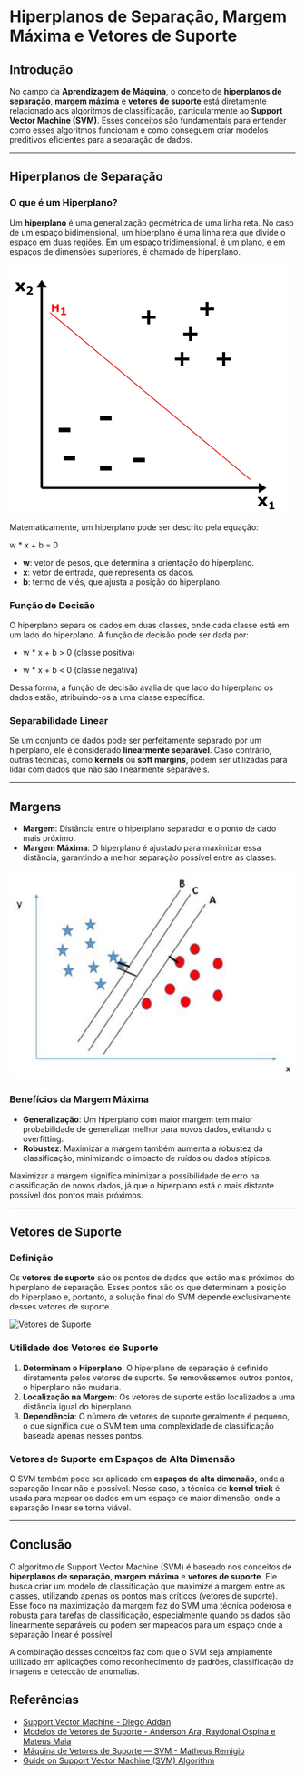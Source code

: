 # Hiperplanos de Separação, Margem Máxima e Vetores de Suporte

## Introdução

No campo da **Aprendizagem de Máquina**, o conceito de **hiperplanos de separação**, **margem máxima** e **vetores de suporte** está diretamente relacionado aos algoritmos de classificação, particularmente ao **Support Vector Machine (SVM)**. Esses conceitos são fundamentais para entender como esses algoritmos funcionam e como conseguem criar modelos preditivos eficientes para a separação de dados.

---

## Hiperplanos de Separação

### O que é um Hiperplano?

Um **hiperplano** é uma generalização geométrica de uma linha reta. No caso de um espaço bidimensional, um hiperplano é uma linha reta que divide o espaço em duas regiões. Em um espaço tridimensional, é um plano, e em espaços de dimensões superiores, é chamado de hiperplano.

![Hiperplano](./images/hiperplano.png)

Matematicamente, um hiperplano pode ser descrito pela equação:

w * x  + b = 0

- **w**: vetor de pesos, que determina a orientação do hiperplano.
- **x**: vetor de entrada, que representa os dados.
- **b**: termo de viés, que ajusta a posição do hiperplano.

### Função de Decisão

O hiperplano separa os dados em duas classes, onde cada classe está em um lado do hiperplano. A função de decisão pode ser dada por:

- w * x  + b > 0 (classe positiva)

- w * x  + b < 0 (classe negativa)

Dessa forma, a função de decisão avalia de que lado do hiperplano os dados estão, atribuindo-os a uma classe específica.

### Separabilidade Linear

Se um conjunto de dados pode ser perfeitamente separado por um hiperplano, ele é considerado **linearmente separável**. Caso contrário, outras técnicas, como **kernels** ou **soft margins**, podem ser utilizadas para lidar com dados que não são linearmente separáveis.

---

## Margens

- **Margem**: Distância entre o hiperplano separador e o ponto de dado mais próximo.
- **Margem Máxima**: O hiperplano é ajustado para maximizar essa distância, garantindo a melhor separação possível entre as classes.

![Margens](./images/margem.png)

### Benefícios da Margem Máxima

- **Generalização**: Um hiperplano com maior margem tem maior probabilidade de generalizar melhor para novos dados, evitando o overfitting.
- **Robustez**: Maximizar a margem também aumenta a robustez da classificação, minimizando o impacto de ruídos ou dados atípicos.

Maximizar a margem significa minimizar a possibilidade de erro na classificação de novos dados, já que o hiperplano está o mais distante possível dos pontos mais próximos.

---

## Vetores de Suporte

### Definição

Os **vetores de suporte** são os pontos de dados que estão mais próximos do hiperplano de separação. Esses pontos são os que determinam a posição do hiperplano e, portanto, a solução final do SVM depende exclusivamente desses vetores de suporte.

![Vetores de Suporte](support.png)

### Utilidade dos Vetores de Suporte

1. **Determinam o Hiperplano**: O hiperplano de separação é definido diretamente pelos vetores de suporte. Se removêssemos outros pontos, o hiperplano não mudaria.
2. **Localização na Margem**: Os vetores de suporte estão localizados a uma distância igual do hiperplano.
3. **Dependência**: O número de vetores de suporte geralmente é pequeno, o que significa que o SVM tem uma complexidade de classificação baseada apenas nesses pontos.

### Vetores de Suporte em Espaços de Alta Dimensão

O SVM também pode ser aplicado em **espaços de alta dimensão**, onde a separação linear não é possível. Nesse caso, a técnica de **kernel trick** é usada para mapear os dados em um espaço de maior dimensão, onde a separação linear se torna viável.

---

## Conclusão

O algoritmo de Support Vector Machine (SVM) é baseado nos conceitos de **hiperplanos de separação**, **margem máxima** e **vetores de suporte**. Ele busca criar um modelo de classificação que maximize a margem entre as classes, utilizando apenas os pontos mais críticos (vetores de suporte). Esse foco na maximização da margem faz do SVM uma técnica poderosa e robusta para tarefas de classificação, especialmente quando os dados são linearmente separáveis ou podem ser mapeados para um espaço onde a separação linear é possível.

A combinação desses conceitos faz com que o SVM seja amplamente utilizado em aplicações como reconhecimento de padrões, classificação de imagens e detecção de anomalias.


## Referências
- [Support Vector Machine - Diego Addan](https://www.inf.ufpr.br/dagoncalves/IA07.pdf)
- [Modelos de Vetores de Suporte - Anderson Ara, Raydonal Ospina e Mateus Maia](http://leg.ufpr.br/~ara/teach/svm/01_introducao.html#ref-evgeniou2002regularization)
- [Máquina de Vetores de Suporte — SVM - Matheus Remigio](https://medium.com/@msremigio/m%C3%A1quinas-de-vetores-de-suporte-svm-77bb114d02fc)
- [Guide on Support Vector Machine (SVM) Algorithm](https://www.analyticsvidhya.com/support-vector-machine/)	